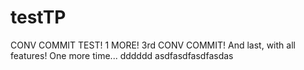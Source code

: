 # testTP
CONV COMMIT TEST!
1 MORE!
3rd CONV COMMIT!
And last, with all features!
One more time...
dddddd
asdfasdfasdfasdas
